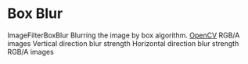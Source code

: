 # Box Blur

<deflist type="narrow">
    <def title="Full Name">
        ImageFilterBoxBlur
    </def>
    <def title="Description">
        Blurring the image by box algorithm.
    </def>
        <def title="Backend">
            <a href="Modules.md" anchor="opencv" summary="An open-source library dedicated to real-time image processing.">OpenCV</a>
        </def>
    <def title="Input Parameters">
        <deflist type="narrow">
            <def title="Images">
                RGB/A images
            </def>
            <def title="Size X">
                Vertical direction blur strength
            </def>
            <def title="Size Y">
                Horizontal direction blur strength
            </def>
        </deflist>
    </def>
    <def title="Output Parameters">
        <deflist type="narrow">
            <def title="Images">
                RGB/A images
            </def>
        </deflist>
    </def>
</deflist>
